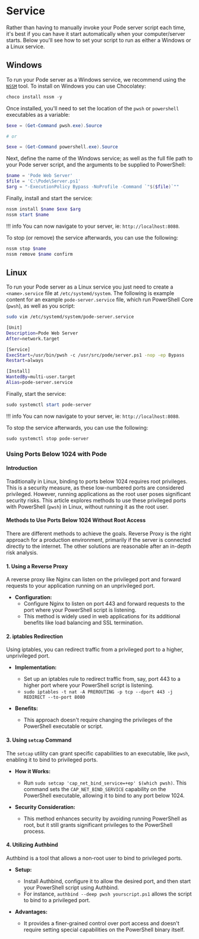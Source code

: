 # Service

Rather than having to manually invoke your Pode server script each time, it's best if you can have it start automatically when your computer/server starts. Below you'll see how to set your script to run as either a Windows or a Linux service.

## Windows

To run your Pode server as a Windows service, we recommend using the [`NSSM`](https://nssm.cc) tool. To install on Windows you can use Chocolatey:

```powershell
choco install nssm -y
```

Once installed, you'll need to set the location of the `pwsh` or `powershell` executables as a variable:

```powershell
$exe = (Get-Command pwsh.exe).Source

# or

$exe = (Get-Command powershell.exe).Source
```

Next, define the name of the Windows service; as well as the full file path to your Pode server script, and the arguments to be supplied to PowerShell:

```powershell
$name = 'Pode Web Server'
$file = 'C:\Pode\Server.ps1'
$arg = "-ExecutionPolicy Bypass -NoProfile -Command `"$($file)`""
```

Finally, install and start the service:

```powershell
nssm install $name $exe $arg
nssm start $name
```

!!! info
    You can now navigate to your server, ie: `http://localhost:8080`.

To stop (or remove) the service afterwards, you can use the following:

```powershell
nssm stop $name
nssm remove $name confirm
```

## Linux

To run your Pode server as a Linux service you just need to create a `<name>.service` file at `/etc/systemd/system`. The following is example content for an example `pode-server.service` file, which run PowerShell Core (`pwsh`), as well as you script:

```bash
sudo vim /etc/systemd/system/pode-server.service
```

```bash
[Unit]
Description=Pode Web Server
After=network.target

[Service]
ExecStart=/usr/bin/pwsh -c /usr/src/pode/server.ps1 -nop -ep Bypass
Restart=always

[Install]
WantedBy=multi-user.target
Alias=pode-server.service
```

Finally, start the service:

```powershell
sudo systemctl start pode-server
```

!!! info
    You can now navigate to your server, ie: `http://localhost:8080`.

To stop the service afterwards, you can use the following:

```powershell
sudo systemctl stop pode-server
```
### Using Ports Below 1024 with Pode

#### Introduction

Traditionally in Linux, binding to ports below 1024 requires root privileges. This is a security measure, as these low-numbered ports are considered privileged. However, running applications as the root user poses significant security risks. This article explores methods to use these privileged ports with PowerShell (`pwsh`) in Linux, without running it as the root user.

#### Methods to Use Ports Below 1024 Without Root Access
There are different methods to achieve the goals.
Reverse Proxy is the right approach for a production environment, primarily if the server is connected directly to the internet.
The other solutions are reasonable after an in-depth risk analysis.

#### 1. **Using a Reverse Proxy**

A reverse proxy like Nginx can listen on the privileged port and forward requests to your application running on an unprivileged port.

- **Configuration:**
  - Configure Nginx to listen on port 443 and forward requests to the port where your PowerShell script is listening.
  - This method is widely used in web applications for its additional benefits like load balancing and SSL termination.

#### 2. **iptables Redirection**

Using iptables, you can redirect traffic from a privileged port to a higher, unprivileged port.

- **Implementation:**
  - Set up an iptables rule to redirect traffic from, say, port 443 to a higher port where your PowerShell script is listening.
  - `sudo iptables -t nat -A PREROUTING -p tcp --dport 443 -j REDIRECT --to-port 8080`

- **Benefits:**
  - This approach doesn't require changing the privileges of the PowerShell executable or script.

#### 3. **Using `setcap` Command**

The `setcap` utility can grant specific capabilities to an executable, like `pwsh`, enabling it to bind to privileged ports.

- **How it Works:**
  - Run `sudo setcap 'cap_net_bind_service=+ep' $(which pwsh)`. This command sets the `CAP_NET_BIND_SERVICE` capability on the PowerShell executable, allowing it to bind to any port below 1024.

- **Security Consideration:**
  - This method enhances security by avoiding running PowerShell as root, but it still grants significant privileges to the PowerShell process.

#### 4. **Utilizing Authbind**

Authbind is a tool that allows a non-root user to bind to privileged ports.

- **Setup:**
  - Install Authbind, configure it to allow the desired port, and then start your PowerShell script using Authbind.
  - For instance, `authbind --deep pwsh yourscript.ps1` allows the script to bind to a privileged port.

- **Advantages:**
  - It provides a finer-grained control over port access and doesn't require setting special capabilities on the PowerShell binary itself.


